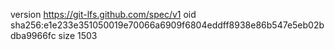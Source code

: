 version https://git-lfs.github.com/spec/v1
oid sha256:e1e233e351050019e70066a6909f6804eddff8938e86b547e5eb02bdba9966fc
size 1503
